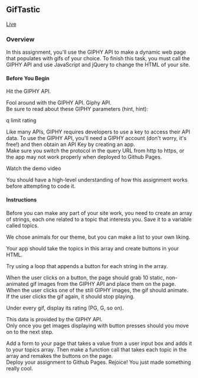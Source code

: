 ## GifTastic

[Live](https://yukanishijima.github.io/Giphy-API/)

### Overview

In this assignment, you'll use the GIPHY API to make a dynamic web page that populates with gifs of your choice. To finish this task, you must call the GIPHY API and use JavaScript and jQuery to change the HTML of your site.

#### Before You Begin

Hit the GIPHY API.  

Fool around with the GIPHY API. Giphy API.  
Be sure to read about these GIPHY parameters (hint, hint):  

q
limit
rating

Like many APIs, GIPHY requires developers to use a key to access their API data. To use the GIPHY API, you'll need a GIPHY account (don't worry, it's free!) and then obtain an API Key by creating an app.  
Make sure you switch the protocol in the query URL from http to https, or the app may not work properly when deployed to Github Pages.  

Watch the demo video  

You should have a high-level understanding of how this assignment works before attempting to code it.  

#### Instructions

Before you can make any part of your site work, you need to create an array of strings, each one related to a topic that interests you. Save it to a variable called topics.  

We chose animals for our theme, but you can make a list to your own liking.  

Your app should take the topics in this array and create buttons in your HTML.  

Try using a loop that appends a button for each string in the array.  

When the user clicks on a button, the page should grab 10 static, non-animated gif images from the GIPHY API and place them on the page.  
When the user clicks one of the still GIPHY images, the gif should animate. If the user clicks the gif again, it should stop playing.  

Under every gif, display its rating (PG, G, so on).  

This data is provided by the GIPHY API.  
Only once you get images displaying with button presses should you move on to the next step.  

Add a form to your page that takes a value from a user input box and adds it to your topics array. Then make a function call that takes each topic in the array and remakes the buttons on the page.  
Deploy your assignment to Github Pages. 
Rejoice! You just made something really cool.  